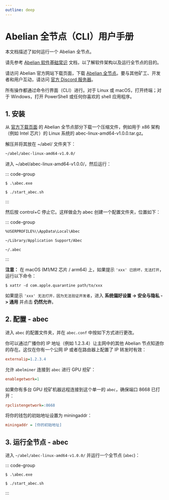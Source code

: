 ```yaml
---
outline: deep
---
```


# Abelian 全节点（CLI）用户手册

本文档描述了如何运行一个 Abelian 全节点。

请先参考 [Abelian 软件基础常识](/zh/guide/) 文档，以了解软件架构以及运行全节点的目的。

请访问 Abelian 官方网站下载页面，下载 [Abelian 全节点](https://pqabelian.io/download#desktop)。要与其他矿工、开发者和用户互动，请访问 [官方 Discord 服务器](https://discord.com/invite/5rrDxP29hx)。

所有操作都通过命令行界面（CLI）进行。对于 Linux 或 macOS，打开终端；对于 Windows，打开 PowerShell 或任何你喜欢的 shell 应用程序。

## 1. 安装

从 [官方下载页面](https://pqabelian.io/download#desktop) 的 Abelian 全节点部分下载一个压缩文件，例如用于 x86 架构（例如 Intel 芯片）的 Linux 系统的 abec-linux-amd64-v1.0.0.tar.gz。

解压并将其放在 ~/abel/ 文件夹下：

```txt
~/abel/abec-linux-amd64-v1.0.0/
```

进入 ~/abel/abec-linux-amd64-v1.0.0/，然后运行：

::: code-group
```shell [Windows]
$ .\abec.exe
```
```shell [macOS 和 Linux]
$ ./start_abec.sh
```
:::

然后按 control+C 停止它。这样做会为 abec 创建一个配置文件夹，位置如下：

::: code-group
```txt [Windows]
%USERPROFILE%\\AppData\Local\Abec
```
```txt [macOS]
~/Library/Application Support/Abec
```
```text [Linux]
~/.abec
```
:::

**注意：** 在 macOS (M1/M2 芯片 / arm64) 上，如果提示 `'xxx' 已损坏，无法打开`，运行以下命令：

```shell
$ xattr -d com.apple.quarantine path/to/xxx
```

如果提示 `'xxx' 无法打开，因为无法验证开发者`，进入 **系统偏好设置 -> 安全与隐私 -> 通用** 并点击 **仍然允许**。

## 2. 配置 - abec

进入 `abec` 的配置文件夹，并在 `abec.conf` 中按如下方式进行更改。

你可以通过广播你的 IP 地址（例如 1.2.3.4）让主网中的其他 Abelian 节点知道你的存在。这仅在你有一个公网 IP 或者在路由器上配置了 IP 转发时有效：

```ini
externalip=1.2.3.4
```

允许 `abelminer` 连接到 `abec` 进行 GPU 挖矿：

```ini
enablegetwork=1
```

如果你有多台 GPU 挖矿机器远程连接到这个单一的 `abec`，确保端口 8668 已打开：

```ini
rpclistengetwork=:8668
```

将你的钱包的初始地址设置为 miningaddr：

```ini
miningaddr = [你的初始地址]
```

## 3. 运行全节点 - abec

进入 `~/abel/abec-linux-amd64-v1.0.0/` 并运行一个全节点 (`abec`)：

::: code-group
```shell [Windows]
$ .\abec.exe
```
```shell [macOS and Linux]
$ ./start_abec.sh
```
:::